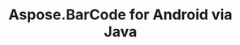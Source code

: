 ---
title: Aspose.BarCode for Android via Java
type: docs
weight: 12
url: /androidjava/
description: Aspose.BarCode for Android via Java API References contain examples, code snippets, and API documentation. It provides packages, classes, interfaces, and other API details.
is_root: true
---